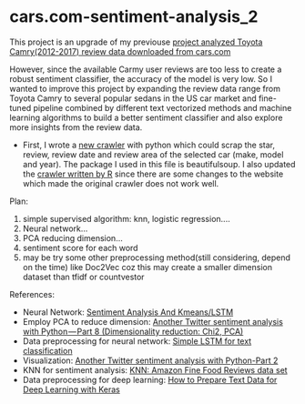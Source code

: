 # cars.com-sentiment-analysis_2
This project is an upgrade of my previouse [project analyzed Toyota Camry(2012-2017) review data downloaded from cars.com](https://github.com/Lanwei02/cars.com-sentiment-analysis_1)

However, since the available Carmy user reviews are too less to create a robust sentiment classifier, the accuracy of the model is very low. So I wanted to improve this project by expanding the review data range from Toyota Camry to several popular sedans in the US car market and fine-tuned pipeline combined by different text vectorized methods and machine learning algorithms to build a better sentiment classifier and also explore more insights from the review data.

* First, I wrote a [new crawler](https://github.com/Lanwei02/cars.com-sentiment-analysis_2/blob/master/car_scrapper.ipynb) with python which could scrap the star, review, review date and review area of the selected car (make, model and year). The package I used in this file is beautifulsoup. I also updated the [crawler written by R](https://github.com/Lanwei02/cars.com-sentiment-analysis_2/blob/master/CARS_CRAWLER.R) since there are some changes to the website which made the original crawler does not work well.



Plan:

1. simple supervised algorithm: knn, logistic regression....
2. Neural network...
3. PCA reducing dimension...
4. sentiment score for each word
5. may be try some other preprocessing method(still considering, depend on the time) like Doc2Vec coz this may create a smaller dimension dataset than tfidf or countvestor



References:
* Neural Network: [Sentiment Analysis And Kmeans/LSTM](https://www.kaggle.com/rahulvks/sentiment-analysis-and-kmeans-lstm)
* Employ PCA to reduce dimension: [Another Twitter sentiment analysis with Python — Part 8 (Dimensionality reduction: Chi2, PCA)](https://towardsdatascience.com/another-twitter-sentiment-analysis-with-python-part-8-dimensionality-reduction-chi2-pca-c6d06fb3fcf3)
* Data preprocessing for neural network: [Simple LSTM for text classification](https://www.kaggle.com/kredy10/simple-lstm-for-text-classification)
* Visualization: [Another Twitter sentiment analysis with Python-Part 2](https://towardsdatascience.com/another-twitter-sentiment-analysis-with-python-part-2-333514854913)
* KNN for sentiment analysis: [KNN: Amazon Fine Food Reviews data set](https://www.kaggle.com/jitendras/knn-amazon-fine-food-reviews-data-set)
* Data preprocessing for deep learning: [How to Prepare Text Data for Deep Learning with Keras](https://machinelearningmastery.com/prepare-text-data-deep-learning-keras/)
